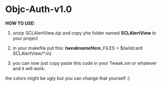 # Objc-Auth-v1.0

**HOW TO USE:**

1. unzip SCLAlertView.zip and copy yhe folder named **SCLAlertView** to your project 

2. in your makefile put this: ***tweaknameHere***_FILES = $(wildcard SCLAlertView/*.m)

3. you can now just copy paste this code in your Tweak.xm or whatever and it will work.




the colors might be ugly but you can change that yourself :)
